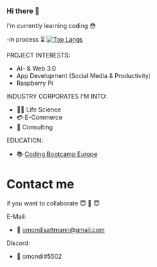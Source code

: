 ### Hi there 👋

I'm currently learning coding  😳



-in process ⏳
[![Top Langs](https://github-readme-stats.vercel.app/api/top-langs/?username=anuraghazra)](https://github.com/anuraghazra/github-readme-stats)




PROJECT INTERESTS:
-  AI- & Web 3.0 
-  App Development (Social Media & Productivity)
-  Raspberry Pi 

 

 INDUSTRY CORPORATES I'M INTO:
  - 👨‍🔬 Life Science 
  - 💳 E-Commerce
  - 💬 Consulting





EDUCATION: 
  - 📚 [Coding Bootcamp Europe](https://www.coding-bootcamps.eu) 

# Contact me

if you want to collaborate 😇 🤝 😇 

E-Mail:
- 📧 omondisattmann@gmail.com

Discord:
- 👾 omondi#5502

<!--
**omondi96/omondi96** is a ✨ _special_ ✨ repository because its `README.md` (this file) appears on your GitHub profile.


-->
